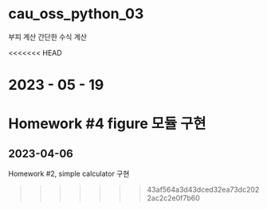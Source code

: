 # cau_oss_python_03
부피 계산
간단한 수식 계산

<<<<<<< HEAD
# 2023 - 05 - 19
Homework #4
figure 모듈 구현
=======
## 2023-04-06
Homework #2, simple calculator 구현
>>>>>>> 43af564a3d43dced32ea73dc2022ac2c2e0f7b60
